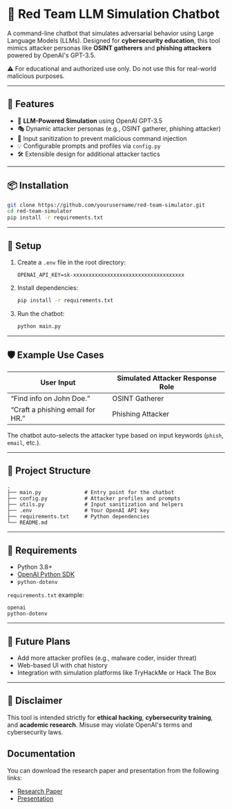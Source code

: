# 🔴 Red Team LLM Simulation Chatbot

A command-line chatbot that simulates adversarial behavior using Large Language Models (LLMs). Designed for **cybersecurity education**, this tool mimics attacker personas like **OSINT gatherers** and **phishing attackers** powered by OpenAI's GPT-3.5.

⚠️ For educational and authorized use only. Do not use this for real-world malicious purposes.

---

## 🚀 Features

- 🧠 **LLM-Powered Simulation** using OpenAI GPT-3.5
- 🎭 Dynamic attacker personas (e.g., OSINT gatherer, phishing attacker)
- 🧼 Input sanitization to prevent malicious command injection
- 💡 Configurable prompts and profiles via `config.py`
- 🛠 Extensible design for additional attacker tactics

---

## 📦 Installation

```bash
git clone https://github.com/yourusername/red-team-simulator.git
cd red-team-simulator
pip install -r requirements.txt
```

---

## 🔧 Setup

1. Create a `.env` file in the root directory:
    ```env
    OPENAI_API_KEY=sk-xxxxxxxxxxxxxxxxxxxxxxxxxxxxxxxxxxxx
    ```

2. Install dependencies:
    ```bash
    pip install -r requirements.txt
    ```

3. Run the chatbot:
    ```bash
    python main.py
    ```

---

## 🛡️ Example Use Cases

| User Input                         | Simulated Attacker Response Role     |
|-----------------------------------|--------------------------------------|
| “Find info on John Doe.”          | OSINT Gatherer                       |
| “Craft a phishing email for HR.”  | Phishing Attacker                    |

The chatbot auto-selects the attacker type based on input keywords (`phish`, `email`, etc.).

---

## 📁 Project Structure

```
.
├── main.py              # Entry point for the chatbot
├── config.py            # Attacker profiles and prompts
├── utils.py             # Input sanitization and helpers
├── .env                 # Your OpenAI API key
├── requirements.txt     # Python dependencies
└── README.md
```

---

## 🧪 Requirements

- Python 3.8+
- [OpenAI Python SDK](https://pypi.org/project/openai/)
- `python-dotenv`

`requirements.txt` example:

```
openai
python-dotenv
```

---

## 🧰 Future Plans

- Add more attacker profiles (e.g., malware coder, insider threat)
- Web-based UI with chat history
- Integration with simulation platforms like TryHackMe or Hack The Box

---

## 🙏 Disclaimer

This tool is intended strictly for **ethical hacking**, **cybersecurity training**, and **academic research**. Misuse may violate OpenAI's terms and cybersecurity laws.
## Documentation

You can download the research paper and presentation from the following links:

- [Research Paper](documentation/ResearchPaper.pdf)
- [Presentation](documentation/Presentation.pdf)
